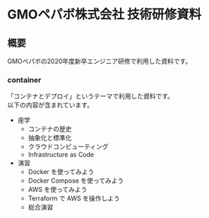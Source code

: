 # GMOペパボ株式会社 技術研修資料

## 概要

GMOペパボの2020年度新卒エンジニア研修で利用した資料です。  

### container

「コンテナとデプロイ」というテーマで利用した資料です。  
以下の内容が含まれています。  

- 座学
  - コンテナの歴史
  - 抽象化と標準化
  - クラウドコンピューティング
  - Infrastructure as Code
- 演習
  - Docker を使ってみよう
  - Docker Compose を使ってみよう
  - AWS を使ってみよう
  - Terraform で AWS を操作しよう
  - 総合演習
